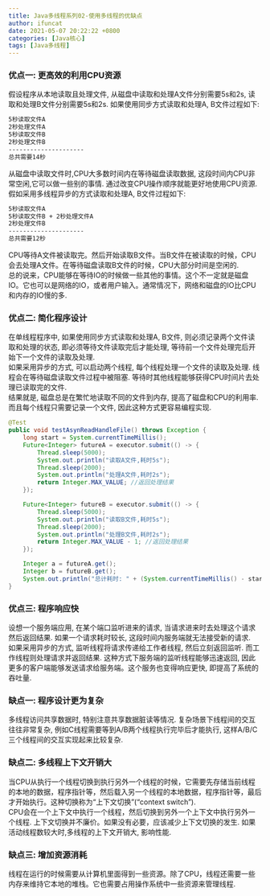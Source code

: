 ```yaml
---
title: Java多线程系列02-使用多线程的优缺点
author: ifuncat
date: 2021-05-07 20:22:22 +0800
categories: [Java核心]
tags: [Java多线程]
---
```

<style>
img{
    padding-left: 3%;
}
</style>

### 优点一: 更高效的利用CPU资源
假设程序从本地读取且处理文件, 从磁盘中读取和处理A文件分别需要5s和2s, 读取和处理B文件分别需要5s和2s. 如果使用同步方式读取和处理A, B文件过程如下:
```bash
5秒读取文件A
2秒处理文件A
5秒读取文件B
2秒处理文件B
---------------------
总共需要14秒
```
从磁盘中读取文件时,CPU大多数时间内在等待磁盘读取数据, 这段时间内CPU非常空闲,它可以做一些别的事情. 通过改变CPU操作顺序就能更好地使用CPU资源.<br/> 
假如采用多线程异步的方式读取和处理A, B文件过程如下:
```bash
5秒读取文件A
5秒读取文件B + 2秒处理文件A
2秒处理文件B
---------------------
总共需要12秒
```
CPU等待A文件被读取完。然后开始读取B文件。当B文件在被读取的时候，CPU会去处理A文件。在等待磁盘读取B文件的时候，CPU大部分时间是空闲的.<br/>
总的说来，CPU能够在等待IO的时候做一些其他的事情。这个不一定就是磁盘IO。它也可以是网络的IO，或者用户输入。通常情况下，网络和磁盘的IO比CPU和内存的IO慢的多.
### 优点二: 简化程序设计
在单线程程序中, 如果使用同步方式读取和处理A, B文件, 则必须记录两个文件读取和处理的状态, 即必须等待文件读取完后才能处理, 等待前一个文件处理完后开始下一个文件的读取及处理.<br/>
如果采用异步的方式, 可以启动两个线程, 每个线程处理一个文件的读取及处理. 线程会在等待磁盘读取文件过程中被阻塞. 等待时其他线程能够获得CPU时间片去处理已读取完的文件. <br/>
结果就是, 磁盘总是在繁忙地读取不同的文件到内存, 提高了磁盘和CPU的利用率. 而且每个线程只需要记录一个文件, 因此这种方式更容易编程实现.
```java
@Test
public void testAsynReadHandleFile() throws Exception {
    long start = System.currentTimeMillis();
    Future<Integer> futureA = executor.submit(() -> {
        Thread.sleep(5000);
        System.out.println("读取A文件,耗时5s");
        Thread.sleep(2000);
        System.out.println("处理A文件,耗时2s");
        return Integer.MAX_VALUE; //返回处理结果
    });

    Future<Integer> futureB = executor.submit(() -> {
        Thread.sleep(5000);
        System.out.println("读取B文件,耗时5s");
        Thread.sleep(2000);
        System.out.println("处理B文件,耗时2s");
        return Integer.MAX_VALUE - 1; //返回处理结果
    });

    Integer a = futureA.get();
    Integer b = futureB.get();
    System.out.println("总计耗时: " + (System.currentTimeMillis() - start) / 1000);
}
```
### 优点三: 程序响应快
设想一个服务端应用, 在某个端口监听进来的请求, 当请求进来时去处理这个请求然后返回结果. 如果一个请求耗时较长, 这段时间内服务端就无法接受新的请求. <br/>
如果采用异步的方式, 监听线程将请求传递给工作者线程, 然后立刻返回监听. 而工作线程则处理请求并返回结果. 这种方式下服务端的监听线程能够迅速返回, 因此更多的客户端能够发送请求给服务端。这个服务也变得响应更快, 即提高了系统的吞吐量.
### 缺点一: 程序设计更为复杂
多线程访问共享数据时, 特别注意共享数据脏读等情况. 复杂场景下线程间的交互往往非常复杂, 例如C线程需要等到A/B两个线程执行完毕后才能执行, 这样A/B/C三个线程间的交互实现起来比较复杂. 
### 缺点二: 多线程上下文开销大
当CPU从执行一个线程切换到执行另外一个线程的时候，它需要先存储当前线程的本地的数据，程序指针等，然后载入另一个线程的本地数据，程序指针等，最后才开始执行。这种切换称为“上下文切换”(“context switch”).<br/>
CPU会在一个上下文中执行一个线程，然后切换到另外一个上下文中执行另外一个线程. 上下文切换并不廉价。如果没有必要，应该减少上下文切换的发生. 如果活动线程数较大时,多线程的上下文开销大, 影响性能.
### 缺点三: 增加资源消耗
线程在运行的时候需要从计算机里面得到一些资源。除了CPU，线程还需要一些内存来维持它本地的堆栈。它也需要占用操作系统中一些资源来管理线程.